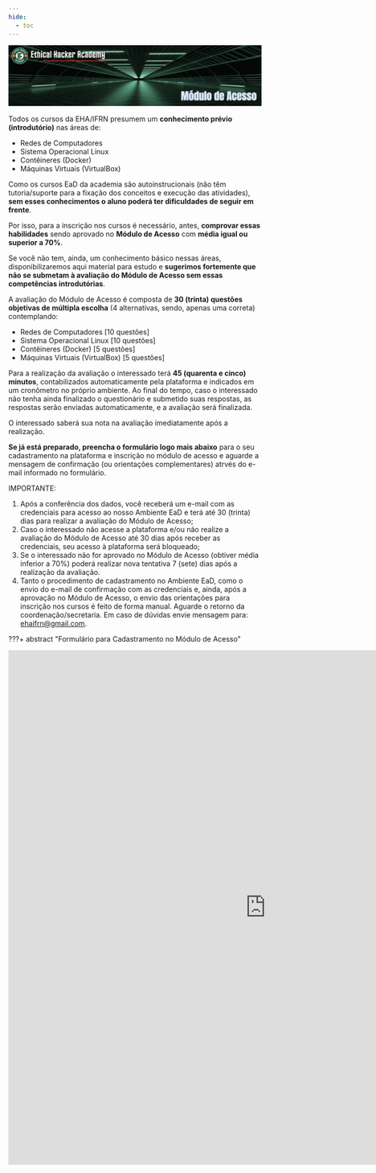 ```yaml
---
hide:
  - toc
---
```


![Website do Prof. Ricardo Kléber](./assets/images/banner_modulo_acesso.png)

Todos os cursos da EHA/IFRN presumem um **conhecimento prévio (introdutório)** nas áreas de:

* Redes de Computadores
* Sistema Operacional Linux
* Contêineres (Docker)
* Máquinas Virtuais (VirtualBox)

Como os cursos EaD da academia são autoinstrucionais (não têm tutoria/suporte para a fixação dos conceitos e execução das atividades), **sem esses conhecimentos o aluno poderá ter dificuldades de seguir em frente**.

Por isso, para a inscrição nos cursos é necessário, antes, **comprovar essas habilidades** sendo aprovado no **Módulo de Acesso** com **média igual ou superior a 70%**.

Se você não tem, ainda, um conhecimento básico nessas áreas, disponibilizaremos aqui material para estudo e **sugerimos fortemente que não se submetam à avaliação do Módulo de Acesso sem essas competências introdutórias**.

A avaliação do Módulo de Acesso é composta de **30 (trinta) questões objetivas de múltipla escolha** (4 alternativas, sendo, apenas uma correta) contemplando:

- Redes de Computadores [10 questões]
- Sistema Operacional Linux [10 questões]
- Contêineres (Docker) [5 questões]
- Máquinas Virtuais (VirtualBox) [5 questões]

Para a realização da avaliação o interessado terá **45 (quarenta e cinco) minutos**, contabilizados automaticamente pela plataforma e indicados em um cronômetro no próprio ambiente. Ao final do tempo, caso o interessado não tenha ainda finalizado o questionário e submetido suas respostas, as respostas serão enviadas automaticamente, e a avaliação será finalizada.

O interessado saberá sua nota na avaliação imediatamente após a realização.

**Se já está preparado, preencha o formulário logo mais abaixo** para o seu cadastramento na plataforma e inscrição no módulo de acesso e aguarde a mensagem de confirmação (ou orientações complementares) atrvés do e-mail informado no formulário.

IMPORTANTE:

1. Após a conferência dos dados, você receberá um e-mail com as credenciais para acesso ao nosso Ambiente EaD e terá até 30 (trinta) dias para realizar a avaliação do Módulo de Acesso;
2. Caso o interessado não acesse a plataforma e/ou não realize a avaliação do Módulo de Acesso até 30 dias após receber as credenciais, seu acesso à plataforma será bloqueado;
3. Se o interessado não for aprovado no Módulo de Acesso (obtiver média inferior a 70%) poderá realizar nova tentativa 7 (sete) dias após a realização da avaliação.
4. Tanto o procedimento de cadastramento no Ambiente EaD, como o envio do e-mail de confirmação com as credenciais e, ainda, após a aprovação no Módulo de Acesso, o envio das orientações para inscrição nos cursos é feito de forma manual. Aguarde o retorno da coordenação/secretaria. Em caso de dúvidas envie mensagem para: ehaifrn@gmail.com.

???+ abstract "Formulário para Cadastramento no Módulo de Acesso"
    <div class="video-wrapper">
      <iframe src="https://docs.google.com/forms/d/e/1FAIpQLSdDh-akznaEjdXRO7zic99LzCs6JlH986WtakLWAF3zRrJabg/viewform?embedded=true" width="1024" height="1024" frameborder="0" marginheight="0" marginwidth="0">Carregando…</iframe>
    </div>